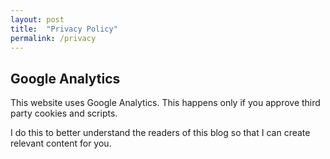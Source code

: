```yaml
---
layout: post
title:  "Privacy Policy"
permalink: /privacy
---
```


## Google Analytics
This website uses Google Analytics. This happens only if you approve third party cookies and scripts.

I do this to better understand the readers of this blog so that I can create relevant content for you.
